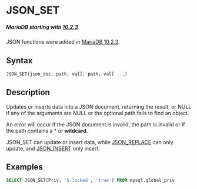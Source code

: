 # JSON_SET

##### MariaDB starting with [10.2.3](/kb/en/mariadb-1023-release-notes/)

JSON functions were added in [MariaDB 10.2.3](/kb/en/mariadb-1023-release-notes/).

## Syntax

```sql
JSON_SET(json_doc, path, val[, path, val] ...)
```

## Description

Updates or inserts data into a JSON document, returning the result, or NULL if any of the arguments are NULL or the optional path fails to find an object.

An error will occur if the JSON document is invalid, the path is invalid or if the path contains a * or <strong> wildcard.</strong>

JSON_SET can update or insert data, while [JSON_REPLACE](/built-in-functions/special-functions/json-functions/json_replace/) can only update, and [JSON_INSERT](/built-in-functions/special-functions/json-functions/json_insert/) only insert.

## Examples

```sql
SELECT JSON_SET(Priv, '$.locked', 'true') FROM mysql.global_priv
```